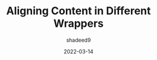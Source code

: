 ---
author: shadeed9
date: 2022-03-14
permalink: false
tags:
  - html
  - css
target_url: https://ishadeed.com/article/aligning-content-different-wrappers/
title: Aligning Content in Different Wrappers
---
